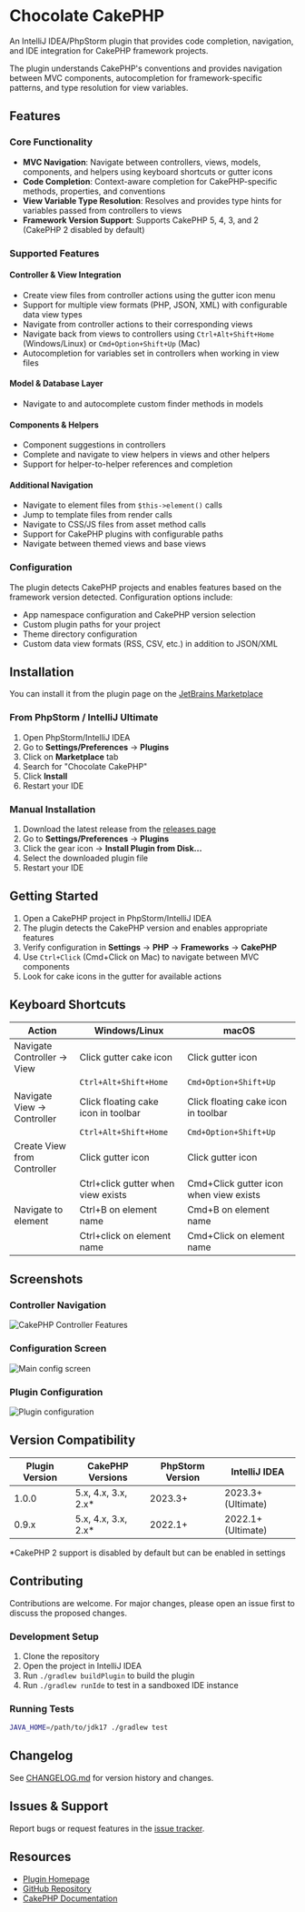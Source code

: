 # Chocolate CakePHP

<!-- Plugin description -->
An IntelliJ IDEA/PhpStorm plugin that provides code completion, navigation, and IDE integration for CakePHP framework projects.

The plugin understands CakePHP's conventions and provides navigation between MVC components, autocompletion for framework-specific patterns, and type resolution for view variables.
<!-- Plugin description end -->

## Features

### Core Functionality

- **MVC Navigation**: Navigate between controllers, views, models, components, and helpers using keyboard shortcuts or gutter icons
- **Code Completion**: Context-aware completion for CakePHP-specific methods, properties, and conventions
- **View Variable Type Resolution**: Resolves and provides type hints for variables passed from controllers to views
- **Framework Version Support**: Supports CakePHP 5, 4, 3, and 2 (CakePHP 2 disabled by default)

### Supported Features

#### Controller & View Integration
- Create view files from controller actions using the gutter icon menu
- Support for multiple view formats (PHP, JSON, XML) with configurable data view types
- Navigate from controller actions to their corresponding views
- Navigate back from views to controllers using `Ctrl+Alt+Shift+Home` (Windows/Linux) or `Cmd+Option+Shift+Up` (Mac)
- Autocompletion for variables set in controllers when working in view files

#### Model & Database Layer
- Navigate to and autocomplete custom finder methods in models

#### Components & Helpers
- Component suggestions in controllers
- Complete and navigate to view helpers in views and other helpers
- Support for helper-to-helper references and completion

#### Additional Navigation
- Navigate to element files from `$this->element()` calls
- Jump to template files from render calls
- Navigate to CSS/JS files from asset method calls
- Support for CakePHP plugins with configurable paths
- Navigate between themed views and base views

### Configuration

The plugin detects CakePHP projects and enables features based on the framework version detected. Configuration options include:

- App namespace configuration and CakePHP version selection
- Custom plugin paths for your project
- Theme directory configuration
- Custom data view formats (RSS, CSV, etc.) in addition to JSON/XML

## Installation

You can install it from the plugin page on the [JetBrains
Marketplace](https://plugins.jetbrains.com/plugin/10006-chocolate-cakephp)

### From PhpStorm / IntelliJ Ultimate

1. Open PhpStorm/IntelliJ IDEA
2. Go to **Settings/Preferences** → **Plugins**
3. Click on **Marketplace** tab
4. Search for "Chocolate CakePHP"
5. Click **Install**
6. Restart your IDE

### Manual Installation

1. Download the latest release from the [releases page](https://github.com/dmeybohm/chocolate-cakephp/releases)
2. Go to **Settings/Preferences** → **Plugins**
3. Click the gear icon → **Install Plugin from Disk...**
4. Select the downloaded plugin file
5. Restart your IDE

## Getting Started

1. Open a CakePHP project in PhpStorm/IntelliJ IDEA
2. The plugin detects the CakePHP version and enables appropriate features
3. Verify configuration in **Settings** → **PHP** → **Frameworks** → **CakePHP**
4. Use `Ctrl+Click` (Cmd+Click on Mac) to navigate between MVC components
5. Look for cake icons in the gutter for available actions

## Keyboard Shortcuts

| Action                      | Windows/Linux                       | macOS                                  |
|-----------------------------|-------------------------------------|----------------------------------------|
| Navigate Controller → View  | Click gutter cake icon              | Click gutter icon                      |
|                             | `Ctrl+Alt+Shift+Home`               | `Cmd+Option+Shift+Up`                  |
| Navigate View → Controller  | Click floating cake icon in toolbar | Click floating cake icon in toolbar    |
|                             | `Ctrl+Alt+Shift+Home`               | `Cmd+Option+Shift+Up`                  |
| Create View from Controller | Click gutter icon                   | Click gutter icon                      |
|                             | Ctrl+click gutter when view exists  | Cmd+Click gutter icon when view exists |
| Navigate to element         | Ctrl+B on element name              | Cmd+B on element name                  |
|                             | Ctrl+click on element name          | Cmd+Click on element name              |

## Screenshots

### Controller Navigation
![CakePHP Controller Features](https://github.com/dmeybohm/chocolate-cakephp/blob/main/screenshots/cake3-controller.gif?raw=true)

### Configuration Screen
![Main config screen](https://github.com/dmeybohm/chocolate-cakephp/blob/main/screenshots/main-preferences.gif?raw=true)

### Plugin Configuration
![Plugin configuration](https://github.com/dmeybohm/chocolate-cakephp/blob/main/screenshots/plugin-preferences.gif?raw=true)

## Version Compatibility

| Plugin Version | CakePHP Versions | PhpStorm Version | IntelliJ IDEA |
|---------------|------------------|------------------|---------------|
| 1.0.0 | 5.x, 4.x, 3.x, 2.x* | 2023.3+ | 2023.3+ (Ultimate) |
| 0.9.x | 5.x, 4.x, 3.x, 2.x* | 2022.1+ | 2022.1+ (Ultimate) |

*CakePHP 2 support is disabled by default but can be enabled in settings

## Contributing

Contributions are welcome. For major changes, please open an issue first to discuss the proposed changes.

### Development Setup

1. Clone the repository
2. Open the project in IntelliJ IDEA
3. Run `./gradlew buildPlugin` to build the plugin
4. Run `./gradlew runIde` to test in a sandboxed IDE instance

### Running Tests

```bash
JAVA_HOME=/path/to/jdk17 ./gradlew test
```

## Changelog

See [CHANGELOG.md](CHANGELOG.md) for version history and changes.

## Issues & Support

Report bugs or request features in the [issue tracker](https://github.com/dmeybohm/chocolate-cakephp/issues).

## Resources

- [Plugin Homepage](https://plugins.jetbrains.com/plugin/10006-chocolate-cakephp)
- [GitHub Repository](https://github.com/dmeybohm/chocolate-cakephp)
- [CakePHP Documentation](https://book.cakephp.org/)

